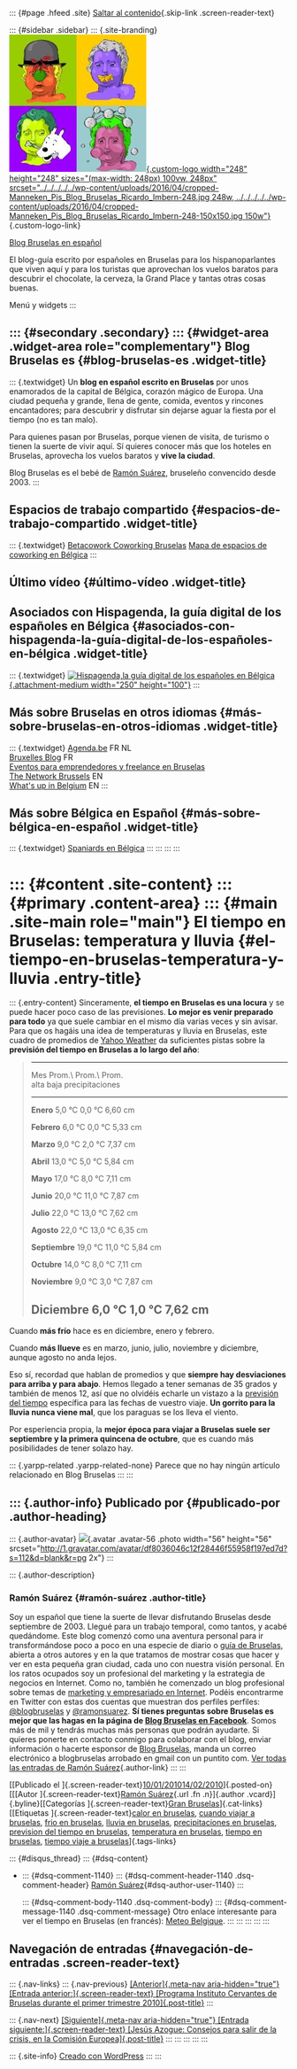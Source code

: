 ::: {#page .hfeed .site}
[Saltar al
contenido](../../../../../index.html?p=1168#content){.skip-link
.screen-reader-text}

::: {#sidebar .sidebar}
::: {.site-branding}
[![](../../../../../wp-content/uploads/2016/04/cropped-Manneken_Pis_Blog_Bruselas_Ricardo_Imbern-248.jpg){.custom-logo
width="248" height="248" sizes="(max-width: 248px) 100vw, 248px"
srcset="../../../../../wp-content/uploads/2016/04/cropped-Manneken_Pis_Blog_Bruselas_Ricardo_Imbern-248.jpg 248w, ../../../../../wp-content/uploads/2016/04/cropped-Manneken_Pis_Blog_Bruselas_Ricardo_Imbern-248-150x150.jpg 150w"}](../../../../../index.html){.custom-logo-link}

[Blog Bruselas en español](../../../../../index.html)

El blog-guía escrito por españoles en Bruselas para los hispanoparlantes
que viven aquí y para los turistas que aprovechan los vuelos baratos
para descubrir el chocolate, la cerveza, la Grand Place y tantas otras
cosas buenas.

Menú y widgets
:::

::: {#secondary .secondary}
::: {#widget-area .widget-area role="complementary"}
Blog Bruselas es {#blog-bruselas-es .widget-title}
----------------

::: {.textwidget}
Un **blog en español escrito en Bruselas** por unos enamorados de la
capital de Bélgica, corazón mágico de Europa. Una ciudad pequeña y
grande, llena de gente, comida, eventos y rincones encantadores; para
descubrir y disfrutar sin dejarse aguar la fiesta por el tiempo (no es
tan malo).

Para quienes pasan por Bruselas, porque vienen de visita, de turismo o
tienen la suerte de vivir aquí. Sí quieres conocer más que los hoteles
en Bruselas, aprovecha los vuelos baratos y **vive la ciudad**.

Blog Bruselas es el bebé de [Ramón Suárez](http://www.ramonsuarez.com),
bruseleño convencido desde 2003.
:::

Espacios de trabajo compartido {#espacios-de-trabajo-compartido .widget-title}
------------------------------

::: {.textwidget}
[Betacowork Coworking Bruselas](http://www.betacowork.com) [Mapa de
espacios de coworking en Bélgica](http://coworkingbelgium.com)
:::

Último vídeo {#último-vídeo .widget-title}
------------

Asociados con Hispagenda, la guía digital de los españoles en Bélgica {#asociados-con-hispagenda-la-guía-digital-de-los-españoles-en-bélgica .widget-title}
---------------------------------------------------------------------

::: {.textwidget}
[![Hispagenda,la guía digital de los españoles en
Bélgica](../../../../../wp-content/uploads/2010/04/Hispagenda-250px.gif "Hispagenda, la guía digital de los españoles en Bélgica"){.attachment-medium
width="250" height="100"}](http://www.hispagenda.com)
:::

Más sobre Bruselas en otros idiomas {#más-sobre-bruselas-en-otros-idiomas .widget-title}
-----------------------------------

::: {.textwidget}
[Agenda.be](http://www.agenda.be) FR NL\
[Bruxelles Blog](http://www.bxlblog.be/) FR\
[Eventos para emprendedores y freelance en
Bruselas](http://www.betacowork.com/events/)\
[The Network
Brussels](http://groups.yahoo.com/group/TheNetworkBrussels/) EN\
[What\'s up in Belgium](http://www.whatsupin.be/) EN
:::

Más sobre Bélgica en Español {#más-sobre-bélgica-en-español .widget-title}
----------------------------

::: {.textwidget}
[Spaniards en Bélgica](http://www.spaniards.es/paises/belgica)
:::
:::
:::
:::

::: {#content .site-content}
::: {#primary .content-area}
::: {#main .site-main role="main"}
El tiempo en Bruselas: temperatura y lluvia {#el-tiempo-en-bruselas-temperatura-y-lluvia .entry-title}
===========================================

::: {.entry-content}
Sinceramente, **el tiempo en Bruselas es una locura** y se puede hacer
poco caso de las previsiones. **Lo mejor es venir preparado para todo**
ya que suele cambiar en el mismo día varias veces y sin avisar. Para que
os hagáis una idea de temperaturas y lluvia en Bruselas, este cuadro de
promedios de [Yahoo
Weather](http://es.weather.yahoo.com/climo/BEXX0005_c.html;_ylt=AiyrBKpa93shGFdD_3BMyYVNenUB?woeid=968019 "Promedios de temperatura y precipitaciones en Bruselas en el sitio Yahoo Weather en español")
da suficientes pistas sobre la **previsión del tiempo en Bruselas a lo
largo del año**:

>   -----------------------------------------------------------------------
>   Mes               Prom.\            Prom.\            Prom.\
>                     alta              baja              precipitaciones
>   ----------------- ----------------- ----------------- -----------------
>   **Enero**         5,0 °C            0,0 °C            6,60 cm
>
>   **Febrero**       6,0 °C            0,0 °C            5,33 cm
>
>   **Marzo**         9,0 °C            2,0 °C            7,37 cm
>
>   **Abril**         13,0 °C           5,0 °C            5,84 cm
>
>   **Mayo**          17,0 °C           8,0 °C            7,11 cm
>
>   **Junio**         20,0 °C           11,0 °C           7,87 cm
>
>   **Julio**         22,0 °C           13,0 °C           7,62 cm
>
>   **Agosto**        22,0 °C           13,0 °C           6,35 cm
>
>   **Septiembre**    19,0 °C           11,0 °C           5,84 cm
>
>   **Octubre**       14,0 °C           8,0 °C            7,11 cm
>
>   **Noviembre**     9,0 °C            3,0 °C            7,87 cm
>
>   **Diciembre**     6,0 °C            1,0 °C            7,62 cm
>   -----------------------------------------------------------------------

Cuando **más frío** hace es en diciembre, enero y febrero.

Cuando **más llueve** es en marzo, junio, julio, noviembre y diciembre,
aunque agosto no anda lejos.

Eso sí, recordad que hablan de promedios y que **siempre hay
desviaciones para arriba y para abajo**. Hemos llegado a tener semanas
de 35 grados y también de menos 12, así que no olvidéis echarle un
vistazo a la [previsión del
tiempo](http://es.weather.yahoo.com/b%C3%A9lgica/brussels-capital-region/bruxelas-968019/ "Previsión del tiempo en Bruselas ")
específica para las fechas de vuestro viaje. **Un gorrito para la lluvia
nunca viene mal**, que los paraguas se los lleva el viento.

Por esperiencia propia, la **mejor época para viajar a Bruselas suele
ser septiembre y la primera quincena de octubre**, que es cuando más
posibilidades de tener solazo hay.

::: {.yarpp-related .yarpp-related-none}
Parece que no hay ningún artículo relacionado en Blog Bruselas
:::
:::

::: {.author-info}
Publicado por {#publicado-por .author-heading}
-------------

::: {.author-avatar}
![](http://1.gravatar.com/avatar/df8036046c12f28446f55958f197ed7d?s=56&d=blank&r=pg){.avatar
.avatar-56 .photo width="56" height="56"
srcset="http://1.gravatar.com/avatar/df8036046c12f28446f55958f197ed7d?s=112&d=blank&r=pg 2x"}
:::

::: {.author-description}
### Ramón Suárez {#ramón-suárez .author-title}

Soy un español que tiene la suerte de llevar disfrutando Bruselas desde
septiembre de 2003. Llegué para un trabajo temporal, como tantos, y
acabé quedándome. Este blog comenzó como una aventura personal para ir
transformándose poco a poco en una especie de diario o [guía de
Bruselas](../../../../../index.html), abierta a otros autores y en la
que tratamos de mostrar cosas que hacer y ver en esta pequeña gran
ciudad, cada uno con nuestra visión personal. En los ratos ocupados soy
un profesional del marketing y la estrategia de negocios en Internet.
Como no, también he comenzado un blog profesional sobre temas de
[marketing y empresariado en Internet](http://ramonsuarez.com). Podéis
encontrarme en Twitter con estas dos cuentas que muestran dos perfiles
perfiles: [\@blogbruselas](http://twitter.com/blogbruselas) y
[\@ramonsuarez](http://twitter.com/ramonsuarez). **Sí tienes preguntas
sobre Bruselas es mejor que las hagas en la página de [Blog Bruselas en
Facebook](http://www.facebook.com/blogbruselas)**. Somos más de mil y
tendrás muchas más personas que podrán ayudarte. Si quieres ponerte en
contacto conmigo para colaborar con el blog, enviar información o
hacerte esponsor de [Blog Bruselas](../../../../../index.html), manda un
correo electrónico a blogbruselas arrobado en gmail con un puntito com.
[Ver todas las entradas de Ramón
Suárez](../../../04/30/index.html?author=2){.author-link}
:::
:::

[[Publicado el
]{.screen-reader-text}[10/01/201014/02/2010](../../../../../index.html?p=1168)]{.posted-on}[[[Autor
]{.screen-reader-text}[Ramón
Suárez](../../../04/30/index.html?author=2){.url .fn .n}]{.author
.vcard}]{.byline}[[Categorías ]{.screen-reader-text}[Gran
Bruselas](../../../../category/gran-bruselas/index.html)]{.cat-links}[[Etiquetas
]{.screen-reader-text}[calor en
bruselas](../../../../tag/calor-en-bruselas/index.html), [cuando viajar
a bruselas](../../../../tag/cuando-viajar-a-bruselas/index.html), [frio
en bruselas](../../../../tag/frio-en-bruselas/index.html), [lluvia en
bruselas](../../../../tag/lluvia-en-bruselas/index.html),
[precipitaciones en
bruselas](../../../../tag/precipitaciones-en-bruselas/index.html),
[prevision del tiempo en
bruselas](../../../../tag/prevision-del-tiempo-en-bruselas/index.html),
[temperatura en
bruselas](../../../../tag/temperatura-en-bruselas/index.html), [tiempo
en bruselas](../../../../tag/tiempo-en-bruselas/index.html), [tiempo
viaje a
bruselas](../../../../tag/tiempo-viaje-a-bruselas/index.html)]{.tags-links}

::: {#disqus_thread}
::: {#dsq-content}
-   ::: {#dsq-comment-1140}
    ::: {#dsq-comment-header-1140 .dsq-comment-header}
    [Ramón
    Suárez](http://twitter.com/ramonsuarez){#dsq-author-user-1140}
    :::

    ::: {#dsq-comment-body-1140 .dsq-comment-body}
    ::: {#dsq-comment-message-1140 .dsq-comment-message}
    Otro enlace interesante para ver el tiempo en Bruselas (en francés):
    [Meteo Belgique](http://www.meteobelgique.be/).
    :::
    :::
    :::
:::
:::

Navegación de entradas {#navegación-de-entradas .screen-reader-text}
----------------------

::: {.nav-links}
::: {.nav-previous}
[[Anterior]{.meta-nav aria-hidden="true"} [Entrada
anterior:]{.screen-reader-text} [Programa Instituto Cervantes de
Bruselas durante el primer trimestre
2010]{.post-title}](../../../../../index.html?p=1213)
:::

::: {.nav-next}
[[Siguiente]{.meta-nav aria-hidden="true"} [Entrada
siguiente:]{.screen-reader-text} [Jesús Azogue: Consejos para salir de
la crisis, en la Comisión
Europea]{.post-title}](../../../../../index.html?p=1194)
:::
:::
:::
:::
:::

::: {.site-info}
[Creado con WordPress](https://es.wordpress.org/)
:::
:::
